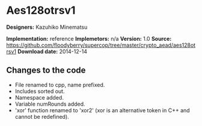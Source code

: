 # Aes128otrsv1

**Designers:** Kazuhiko Minematsu

**Implementation:** reference
**Implemetors:** n/a
**Version:** 1.0
**Source:** https://github.com/floodyberry/supercop/tree/master/crypto_aead/aes128otrsv1
**Download date:** 2014-12-14

## Changes to the code

* File renamed to cpp, name prefixed.
* Includes sorted out.
* Namespace added.
* Variable numRounds added.
* 'xor' function renamed to 'xor2' (xor is an alternative token in C++ and cannot be redefined).
